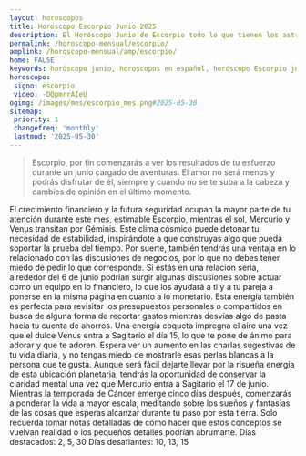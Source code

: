 ```yaml
---
layout: horoscopos
title: Horoscopo Escorpio Junio 2025
description: El Horóscopo Junio de Escorpio todo lo que tienen los astros preparados para este mes, amor, trabajo, familia. Todo sobre astrologia, tarot, predicciones. Horoscopo gratis en español, predicciones y astrología.
permalink: /horoscopo-mensual/escorpio/
amplink: /horoscopo-mensual/amp/escorpio/
home: FALSE
keywords: horóscopo junio, horoscopos en español, horóscopo Escorpio junio , horóscopo esperanza gracia, horoscop, horóscopos gratis, horoscopo Escorpio, Tarot, Astrologia, Zodíaco, Escorpio, horoscopo gratis, horoscopo del mes 
horoscopo:
 signo: escorpio
 video: -DQpmrrAIeU
ogimg: /images/mes/escorpio_mes.png#2025-05-30
sitemap:
 priority: 1
 changefreq: 'monthly'
 lastmod: '2025-05-30'
---
```



 > Escorpio, por fin comenzarás a ver los resultados de tu esfuerzo durante un junio cargado de aventuras. El amor no será menos y podrás disfrutar de él, siempre y cuando no se te suba a la cabeza y cambies de opinión en el último momento.



El crecimiento financiero y la futura seguridad ocupan la mayor parte de tu atención durante este mes, estimable Escorpio, mientras el sol, Mercurio y Venus transitan por Géminis. Este clima cósmico puede detonar tu necesidad de estabilidad, inspirándote a que construyas algo que pueda soportar la prueba del tiempo.
Por suerte, también tendrás una ventaja en lo relacionado con las discusiones de negocios, por lo que no debes tener miedo de pedir lo que corresponde. Si estás en una relación seria, alrededor del 6 de junio podrían surgir algunas discusiones sobre actuar como un equipo en lo financiero, lo que los ayudará a ti y a tu pareja a ponerse en la misma página en cuanto a lo monetario. Esta energía también es perfecta para revisitar los presupuestos personales o compartidos en busca de alguna forma de recortar gastos mientras desvías algo de pasta hacia tu cuenta de ahorros.
Una energía coqueta impregna el aire una vez que el dulce Venus entra a Sagitario el día 15, lo que te pone de ánimo para adorar y que te adoren. Espera ver un aumento en las charlas sugestivas de tu vida diaria, y no tengas miedo de mostrarle esas perlas blancas a la persona que te gusta.
Aunque será fácil dejarte llevar por la risueña energía de esta ubicación planetaria, tendrás la oportunidad de conservar la claridad mental una vez que Mercurio entra a Sagitario el 17 de junio. Mientras la temporada de Cáncer emerge cinco días después, comenzarás a ponderar la vida a mayor escala, meditando sobre los sueños y fantasías de las cosas que esperas alcanzar durante tu paso por esta tierra. Solo recuerda tomar notas detalladas de cómo hacer que estos conceptos se vuelvan realidad o los pequeños detalles podrían abrumarte.
Días destacados: 2, 5, 30
Días desafiantes: 10, 13, 15